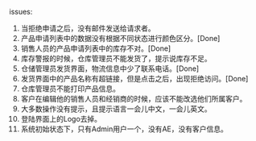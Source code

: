 issues:
1. 当拒绝申请之后，没有邮件发送给请求者。
2. 产品申请列表中的数据没有根据不同状态进行颜色区分。[Done]
3. 销售人员的产品申请列表中的库存不对。[Done]
4. 库存警报的时候，仓库管理员不能发货了，提示说库存不足。
5. 仓储管理员发货界面，物流信息中少了联系电话。[Done]
6. 发货界面中的产品名称有超链接，但是点击之后，出现拒绝访问。[Done]
7. 仓库管理员不能打印产品信息。
8. 客户在编辑他的销售人员和经销商的时候，应该不能改选他们所属客户。
9. 大多数操作没有提示，且提示语言一会儿中文，一会儿英文。
10. 登陆界面上的Logo去掉。
11. 系统初始状态下，只有Admin用户一个，没有AE，没有客户信息。
